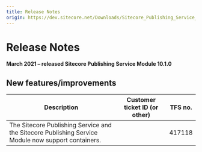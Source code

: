 ```yaml
---
title: Release Notes
origin: https://dev.sitecore.net/Downloads/Sitecore_Publishing_Service_Module/10x/Sitecore_Publishing_Service_Module_1010/Release_Notes
---
```


# Release Notes

**March 2021 – released Sitecore Publishing Service Module 10.1.0**

## New features/improvements

 | Description | Customer ticket ID (or other) | TFS no. |
 | --- | --- | --- |
 | The Sitecore Publishing Service and the Sitecore Publishing Service Module now ​support containers. |  | 417118 |